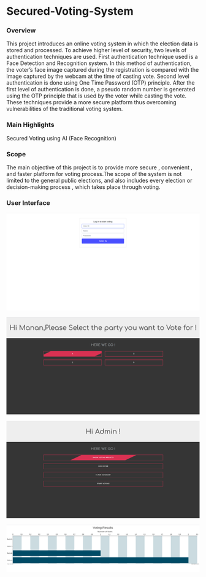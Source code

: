 # Secured-Voting-System

### Overview
This project introduces an online voting system in which the election data is stored and processed.
To achieve higher level of security, two levels of authentication techniques are used.
First authentication technique used is a Face Detection and Recognition system.
In this method of authentication, the voter’s face image captured during the registration is compared with the image captured by the webcam at the time of casting vote. Second level authentication is done using One Time Password (OTP) principle.
After the first level of authentication is done, a pseudo random number is generated using the OTP principle that is used by the voter while casting the vote. These techniques provide a more secure platform thus overcoming vulnerabilities of the traditional voting system.

### Main Highlights
Secured Voting using AI (Face Recognition)

### Scope

The main objective of this project is to provide more secure , convenient , and faster platform for voting process.The scope of the system is not limited to the general public elections, and also includes every election or decision-making process , which takes place through voting.

### User Interface

![Login Page](/images/img1.png)

![Voting Page](/images/img2.png)

![Admin Login](/images/img3.png)

![Results](/images/img4.png)


